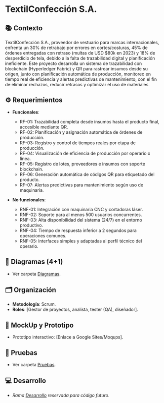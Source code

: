 # TextilConfección S.A.  

## 📚 Contexto  
TextilConfección S.A., proveedor de vestuario para marcas internacionales, enfrenta un 30% de retrabajo por errores en cortes/costuras, 45% de órdenes entregadas con retraso (multas de USD $80k en 2023) y 18% de desperdicio de tela, debido a la falta de trazabilidad digital y planificación ineficiente. Este proyecto desarrolla un sistema de trazabilidad con blockchain (Hyperledger Fabric) y QR para rastrear insumos desde su origen, junto con planificación automática de producción, monitoreo en tiempo real de eficiencia y alertas predictivas de mantenimiento, con el fin de eliminar rechazos, reducir retrasos y optimizar el uso de materiales. 

## ⚙️ Requerimientos  
- **Funcionales**:  
  - RF-01: Trazabilidad completa desde insumos hasta el producto final, accesible mediante QR.
  - RF-02: Planificación y asignación automática de órdenes de producción.
  - RF-03: Registro y control de tiempos reales por etapa de producción.
  - RF-04: Visualización de eficiencia de producción por operario o línea.
  - RF-05: Registro de lotes, proveedores e insumos con soporte blockchain.
  - RF-06: Generación automática de códigos QR para etiquetado del producto.
  - RF-07: Alertas predictivas para mantenimiento según uso de maquinaria.
    
- **No funcionales**:  
  - RNF-01: Integración con maquinaria CNC y cortadoras láser.
  - RNF-02: Soporte para al menos 500 usuarios concurrentes.
  - RNF-03: Alta disponibilidad del sistema (24/7) en el entorno productivo.
  - RNF-04: Tiempo de respuesta inferior a 2 segundos para operaciones comunes.
  - RNF-05: Interfaces simples y adaptadas al perfil técnico del operario.

## 📐 Diagramas (4+1)  
- Ver carpeta [Diagramas](/Diagramas).  

## 🗂 Organización  
- **Metodología**: Scrum.  
- **Roles**: [Gestor de proyectos, analista, tester (QA), diseñador]. 

## 🎨 MockUp y Prototipo  
- Prototipo interactivo: [Enlace a Google Sites/Moqups].  

## 🧪 Pruebas  
- Ver carpeta [Pruebas](/Pruebas).  

## 💻 Desarrollo  
- *Rama [Desarrollo](/Desarrollo) reservada para código futuro*.  
